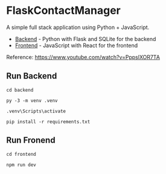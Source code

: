 # FlaskContactManager

A simple full stack application using Python + JavaScript.

- [Backend](backend/) - Python with Flask and SQLite for the backend
- [Frontend](frontend/) - JavaScript with React for the frontend

Reference: https://www.youtube.com/watch?v=PppslXOR7TA


## Run Backend

    cd backend

    py -3 -m venv .venv

    .venv\Scripts\activate

    pip install -r requirements.txt

## Run Fronend

    cd frontend

    npm run dev
